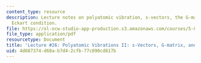 ```yaml
---
content_type: resource
description: Lecture notes on polyatomic vibration, s-vectors, the G-matrix, and the
  Eckart condition.
file: https://ol-ocw-studio-app-production.s3.amazonaws.com/courses/5-80-small-molecule-spectroscopy-and-dynamics-fall-2008/4d687374d60ab7d42cfb77c890cd617b_26_580ln_fa08.pdf
file_type: application/pdf
resourcetype: Document
title: 'Lecture #26: Polyatomic Vibrations II: s-Vectors, G-matrix, and Eckart Condition'
uid: 4d687374-d60a-b7d4-2cfb-77c890cd617b
---
```

